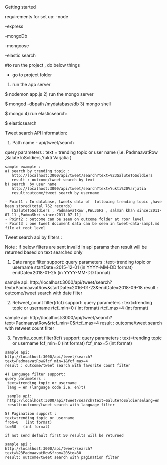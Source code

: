 Getting started

requirements for set up:
-node

-express

-mongoDb

-mongoose

-elastic search

#to run the project , do below things
- go to project folder
1) run the app server

 $ nodemon app.js
2) run the mongo server

 $ mongod -dbpath /mydatabase/db
3) mongo shell

 $ mongo
4) run elasticsearch:

 $ elasticsearch


 Tweet search API Information:

 1) Path name - api/tweet/search

  query parameters :
    text = trending topic or user name  (i.e. PadmaavatRow ,SaluteToSoldiers,Yukti Varjatia )    

    sample example :
    a) search by trending topic :
       http://localhost:3000/api/tweet/search?text=%23SaluteToSoldiers
       result : outcome/tweet search by text
    b) search  by user name
       http://localhost:3000/api/tweet/search?text=Yukti%20Varjatia
       result:outcome/tweet search by username

    - Point1 : In database, tweets data of  following trending topic ,have been stored(total 762 records)
       [SaluteToSoldiers , PadmaavatRow ,PWL3SF2 , salman khan since:2011-07-11 ,PadmaShri since:2011-07-11]
    - Point2 : outcome can be seen on outcome folder at roor level
    - Point3 : one tweet document data can be seen in tweet-data-sampl.md file at root level


Tweet search api by filters :

Note : if below filters are sent invalid in api params then result will be returned based on text searched only

 1) Date range filter support:
 query parameters :
  text=trending topic or username
  startDate=2015-12-01   (in YYYY-MM-DD format)
  endDate=2018-01-25    (in YYYY-MM-DD format)

  sample api:
  http://localhost:3000/api/tweet/search?text=PadmaavatRow&startDate=2016-01-23&endDate=2018-09-18
  result : outcome/tweet search with date filter


  2) Retweet_count filter(rtcf) support:
  query parameters :
   text=trending topic or username
   rtcf_min=0 ( int format)
   rtcf_max=4  (int format)

   sample api:
   http://localhost:3000/api/tweet/search?text=PadmaavatRow&rtcf_min=0&rtcf_max=4
   result : outcome/tweet search with retweet count filter

   3) Favorite_count filter(fcf) support:
   query parameters :
    text=trending topic or username
    fcf_min=0   (int format)
    fcf_max=5   (int format)

    sample api:
    http://localhost:3000/api/tweet/search?text=PadmaavatRow&fcf_min=1&fcf_max=4
    result : outcome/tweet search with favorite count filter

    4) Language filter support:
    query parameters :
     text=trending topic or username
     lang = en (language code i.e. en)t)

     sample api:
     http://localhost:3000/api/tweet/search?text=SaluteToSoldiers&lang=en
     result:outcome/tweet search with language filter

    5) Pagination support :
    text=trending topic or username
    from=0   (int format)
    to=50   (int format)

    if not send default first 50 results will be returned

    sample api :
    http://localhost:3000/api/tweet/search?text=%23PadmaavatRow&from=20&to=30
    result: outcome/tweet search with pagination filter
